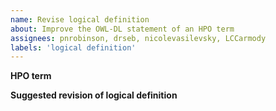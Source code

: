 ```yaml
---
name: Revise logical definition
about: Improve the OWL-DL statement of an HPO term
assignees: pnrobinson, drseb, nicolevasilevsky, LCCarmody 
labels: 'logical definition'
---
```


**HPO term**


**Suggested revision of logical definition**


